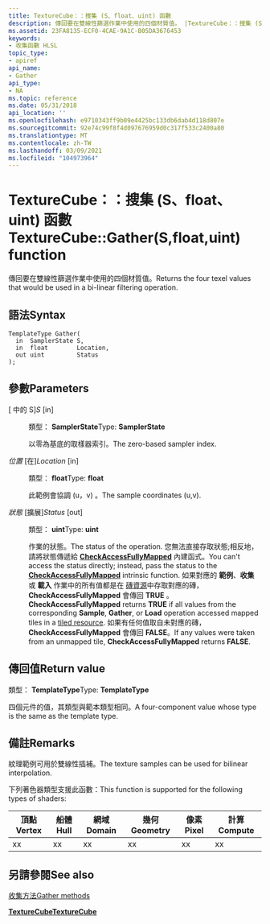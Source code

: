 ```yaml
---
title: TextureCube：：搜集 (S、float、uint) 函數
description: 傳回要在雙線性篩選作業中使用的四個材質值。 |TextureCube：：搜集 (S、float、uint) 函數
ms.assetid: 23FA8135-ECF0-4CAE-9A1C-B05DA3676453
keywords:
- 收集函數 HLSL
topic_type:
- apiref
api_name:
- Gather
api_type:
- NA
ms.topic: reference
ms.date: 05/31/2018
api_location: ''
ms.openlocfilehash: e9710343ff9b09e4425bc133db6dab4d118d807e
ms.sourcegitcommit: 92e74c99f8f4d097676959d0c317f533c2400a80
ms.translationtype: MT
ms.contentlocale: zh-TW
ms.lasthandoff: 03/09/2021
ms.locfileid: "104973964"
---
```

# <a name="texturecubegathersfloatuint-function"></a><span data-ttu-id="7147b-105">TextureCube：：搜集 (S、float、uint) 函數</span><span class="sxs-lookup"><span data-stu-id="7147b-105">TextureCube::Gather(S,float,uint) function</span></span>

<span data-ttu-id="7147b-106">傳回要在雙線性篩選作業中使用的四個材質值。</span><span class="sxs-lookup"><span data-stu-id="7147b-106">Returns the four texel values that would be used in a bi-linear filtering operation.</span></span>

## <a name="syntax"></a><span data-ttu-id="7147b-107">語法</span><span class="sxs-lookup"><span data-stu-id="7147b-107">Syntax</span></span>


``` syntax
TemplateType Gather(
  in  SamplerState S,
  in  float        Location,
  out uint         Status
);
```



## <a name="parameters"></a><span data-ttu-id="7147b-108">參數</span><span class="sxs-lookup"><span data-stu-id="7147b-108">Parameters</span></span>

<dl> <dt>

<span data-ttu-id="7147b-109"> \[ 中的 S\]</span><span class="sxs-lookup"><span data-stu-id="7147b-109">*S* \[in\]</span></span>
</dt> <dd>

<span data-ttu-id="7147b-110">類型： **SamplerState**</span><span class="sxs-lookup"><span data-stu-id="7147b-110">Type: **SamplerState**</span></span>

<span data-ttu-id="7147b-111">以零為基底的取樣器索引。</span><span class="sxs-lookup"><span data-stu-id="7147b-111">The zero-based sampler index.</span></span>

</dd> <dt>

<span data-ttu-id="7147b-112">*位置* \[在\]</span><span class="sxs-lookup"><span data-stu-id="7147b-112">*Location* \[in\]</span></span>
</dt> <dd>

<span data-ttu-id="7147b-113">類型： **float**</span><span class="sxs-lookup"><span data-stu-id="7147b-113">Type: **float**</span></span>

<span data-ttu-id="7147b-114">此範例會協調 (u，v) 。</span><span class="sxs-lookup"><span data-stu-id="7147b-114">The sample coordinates (u,v).</span></span>

</dd> <dt>

<span data-ttu-id="7147b-115">*狀態* \[擴展\]</span><span class="sxs-lookup"><span data-stu-id="7147b-115">*Status* \[out\]</span></span>
</dt> <dd>

<span data-ttu-id="7147b-116">類型： **uint**</span><span class="sxs-lookup"><span data-stu-id="7147b-116">Type: **uint**</span></span>

<span data-ttu-id="7147b-117">作業的狀態。</span><span class="sxs-lookup"><span data-stu-id="7147b-117">The status of the operation.</span></span> <span data-ttu-id="7147b-118">您無法直接存取狀態;相反地，請將狀態傳遞給 [**CheckAccessFullyMapped**](checkaccessfullymapped.md) 內建函式。</span><span class="sxs-lookup"><span data-stu-id="7147b-118">You can't access the status directly; instead, pass the status to the [**CheckAccessFullyMapped**](checkaccessfullymapped.md) intrinsic function.</span></span> <span data-ttu-id="7147b-119">如果對應的 **範例**、**收集** 或 **載入** 作業中的所有值都是在 [磚資源](/windows/desktop/direct3d11/direct3d-11-2-features)中存取對應的磚， **CheckAccessFullyMapped** 會傳回 **TRUE** 。</span><span class="sxs-lookup"><span data-stu-id="7147b-119">**CheckAccessFullyMapped** returns **TRUE** if all values from the corresponding **Sample**, **Gather**, or **Load** operation accessed mapped tiles in a [tiled resource](/windows/desktop/direct3d11/direct3d-11-2-features).</span></span> <span data-ttu-id="7147b-120">如果有任何值取自未對應的磚， **CheckAccessFullyMapped** 會傳回 **FALSE**。</span><span class="sxs-lookup"><span data-stu-id="7147b-120">If any values were taken from an unmapped tile, **CheckAccessFullyMapped** returns **FALSE**.</span></span>

</dd> </dl>

## <a name="return-value"></a><span data-ttu-id="7147b-121">傳回值</span><span class="sxs-lookup"><span data-stu-id="7147b-121">Return value</span></span>

<span data-ttu-id="7147b-122">類型： **TemplateType**</span><span class="sxs-lookup"><span data-stu-id="7147b-122">Type: **TemplateType**</span></span>

<span data-ttu-id="7147b-123">四個元件的值，其類型與範本類型相同。</span><span class="sxs-lookup"><span data-stu-id="7147b-123">A four-component value whose type is the same as the template type.</span></span>

## <a name="remarks"></a><span data-ttu-id="7147b-124">備註</span><span class="sxs-lookup"><span data-stu-id="7147b-124">Remarks</span></span>

<span data-ttu-id="7147b-125">紋理範例可用於雙線性插補。</span><span class="sxs-lookup"><span data-stu-id="7147b-125">The texture samples can be used for bilinear interpolation.</span></span>

<span data-ttu-id="7147b-126">下列著色器類型支援此函數：</span><span class="sxs-lookup"><span data-stu-id="7147b-126">This function is supported for the following types of shaders:</span></span>



| <span data-ttu-id="7147b-127">頂點</span><span class="sxs-lookup"><span data-stu-id="7147b-127">Vertex</span></span> | <span data-ttu-id="7147b-128">船體</span><span class="sxs-lookup"><span data-stu-id="7147b-128">Hull</span></span> | <span data-ttu-id="7147b-129">網域</span><span class="sxs-lookup"><span data-stu-id="7147b-129">Domain</span></span> | <span data-ttu-id="7147b-130">幾何</span><span class="sxs-lookup"><span data-stu-id="7147b-130">Geometry</span></span> | <span data-ttu-id="7147b-131">像素</span><span class="sxs-lookup"><span data-stu-id="7147b-131">Pixel</span></span> | <span data-ttu-id="7147b-132">計算</span><span class="sxs-lookup"><span data-stu-id="7147b-132">Compute</span></span> |
|--------|------|--------|----------|-------|---------|
| <span data-ttu-id="7147b-133">x</span><span class="sxs-lookup"><span data-stu-id="7147b-133">x</span></span>      | <span data-ttu-id="7147b-134">x</span><span class="sxs-lookup"><span data-stu-id="7147b-134">x</span></span>    | <span data-ttu-id="7147b-135">x</span><span class="sxs-lookup"><span data-stu-id="7147b-135">x</span></span>      | <span data-ttu-id="7147b-136">x</span><span class="sxs-lookup"><span data-stu-id="7147b-136">x</span></span>        | <span data-ttu-id="7147b-137">x</span><span class="sxs-lookup"><span data-stu-id="7147b-137">x</span></span>     | <span data-ttu-id="7147b-138">x</span><span class="sxs-lookup"><span data-stu-id="7147b-138">x</span></span>       |



 

## <a name="see-also"></a><span data-ttu-id="7147b-139">另請參閱</span><span class="sxs-lookup"><span data-stu-id="7147b-139">See also</span></span>

<dl> <dt>

[<span data-ttu-id="7147b-140">收集方法</span><span class="sxs-lookup"><span data-stu-id="7147b-140">Gather methods</span></span>](texturecube-gather.md)
</dt> <dt>

[<span data-ttu-id="7147b-141">**TextureCube**</span><span class="sxs-lookup"><span data-stu-id="7147b-141">**TextureCube**</span></span>](texturecube.md)
</dt> </dl>

 

 
